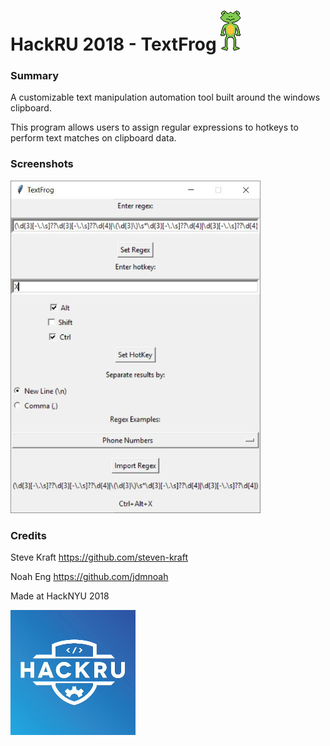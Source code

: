 # HackRU 2018  -  TextFrog ![](images/frog.png)

### Summary

A customizable text manipulation automation tool built around the windows clipboard.

This program allows users to assign regular expressions to hotkeys to perform text matches on clipboard data.

### Screenshots

<img src="images/screenshot.jpg" width="400">

### Credits

Steve Kraft https://github.com/steven-kraft

Noah Eng https://github.com/jdmnoah


Made at HackNYU 2018

![](images/hackru.jpg)
